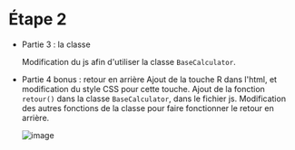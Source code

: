 # Étape 2
- Partie 3 : la classe

  Modification du js afin d'utiliser la classe ``BaseCalculator``.


- Partie 4 bonus : retour en arrière
  Ajout de la touche R dans l'html, et modification du style CSS pour cette touche. Ajout de la fonction ``retour()`` dans la classe ``BaseCalculator``, dans le fichier js. Modification des autres fonctions de la classe pour faire fonctionner le retour en arrière.
  
  ![image](https://user-images.githubusercontent.com/90178828/227794191-8e3a9e71-bf0d-44dd-ba57-d07d862e9ab0.png)

